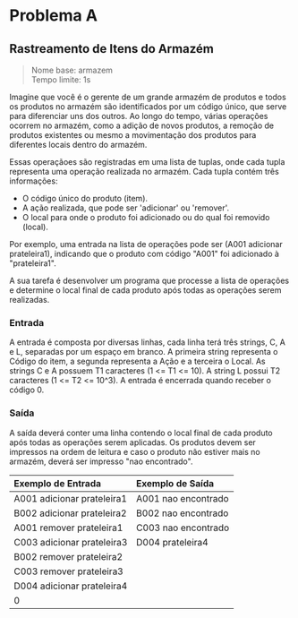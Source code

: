 # Problema A

## Rastreamento de Itens do Armazém

> Nome base: armazem \
> Tempo limite: 1s

Imagine que você é o gerente de um grande armazém de produtos e todos os produtos no armazém são identificados por um código único, que serve para diferenciar uns dos outros. Ao longo do tempo, várias operações ocorrem no armazém, como a adição de novos produtos, a remoção de produtos existentes ou mesmo a movimentação dos produtos para diferentes locais dentro do armazém.

Essas operaçãoes são registradas em uma lista de tuplas, onde cada tupla representa uma operação realizada no armazém. Cada tupla contém três informações:

- O código único do produto (item).
- A ação realizada, que pode ser 'adicionar' ou 'remover'.
- O local para onde o produto foi adicionado ou do qual foi removido (local).

Por exemplo, uma entrada na lista de operações pode ser (A001 adicionar prateleira1), indicando que o produto com código "A001" foi adicionado à "prateleira1".

A sua tarefa é desenvolver um programa que processe a lista de operações e determine o local final de cada produto após todas as operações serem realizadas.

### Entrada

A entrada é composta por diversas linhas, cada linha terá três strings, C, A e L, separadas por um espaço em branco. A primeira string representa o Código do item, a segunda representa a Ação e a terceira o Local. As strings C e A possuem T1 caracteres (1 <= T1 <= 10). A string L possui T2 caracteres (1 <= T2 <= 10^3). A entrada é encerrada quando receber o código 0.

### Saída

A saída deverá conter uma linha contendo o local final de cada produto após todas as operações serem aplicadas. Os produtos devem ser impressos na ordem de leitura e caso o produto não estiver mais no armazém, deverá ser impresso "nao encontrado".

| Exemplo de Entrada         | Exemplo de Saída    |
|:---------------------------|:--------------------|
| A001 adicionar prateleira1 | A001 nao encontrado |
| B002 adicionar prateleira2 | B002 nao encontrado |
| A001 remover prateleira1   | C003 nao encontrado |
| C003 adicionar prateleira3 | D004 prateleira4    |
| B002 remover prateleira2   |                     |
| C003 remover prateleira3   |                     |
| D004 adicionar prateleira4 |                     |
| 0                          |                     |
